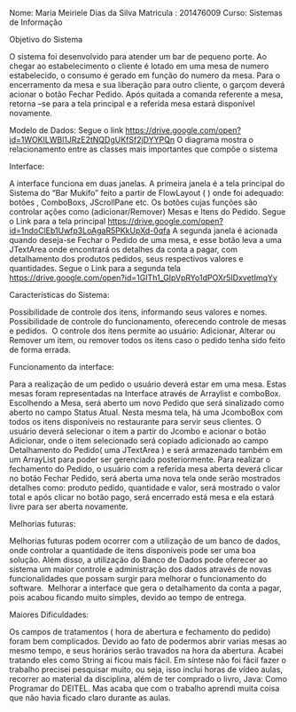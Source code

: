 Nome: Maria Meiriele Dias da Silva
Matricula : 201476009
Curso: Sistemas de Informação

Objetivo do Sistema

O sistema foi desenvolvido para atender um bar de pequeno porte. 
Ao chegar ao estabelecimento o cliente é lotado em uma mesa de numero estabelecido, o consumo é gerado em função do numero da mesa. Para o encerramento da mesa e sua liberação para outro cliente, o garçom deverá acionar o botão Fechar Pedido. Após quitada a comanda referente a mesa, retorna –se para a tela principal e a referida mesa estará disponível novamente.

Modelo de Dados: 
Segue o link https://drive.google.com/open?id=1WOKILWBl1JRzE2tNQDgUKfSf2jDYYPQn
O diagrama mostra o relacionamento entre as classes mais importantes que compõe o sistema

Interface:

A interface funciona em duas janelas. 
A primeira janela é a tela principal do Sistema do “Bar Mukifo” feito a partir de  FlowLayout ( ) onde foi adequado: botões , ComboBoxs, JScrollPane etc. Os botões cujas funções são controlar  ações como  (adicionar/Remover) Mesas e Itens do Pedido. 
Segue o Link para a tela principal https://drive.google.com/open?id=1ndoClEb1Uwfp3LoAgaR5PKkUpXd-0qfa
A segunda janela é acionada quando deseja-se Fechar o Pedido de uma mesa, e esse botão leva a uma JTextArea onde encontrará os detalhes da conta a  pagar, com detalhamento dos  produtos pedidos, seus respectivos valores e quantidades.
Segue o Link para a segunda tela https://drive.google.com/open?id=1GITh1_GIpVpRYo1dPOXr5IDxvetImqYy

Características do Sistema:

Possibilidade de controle dos itens, informando seus valores e nomes. 
Possibilidade de controle do funcionamento, oferecendo controle de mesas e pedidos. 
O controle dos itens permite ao usuário: Adicionar, Alterar ou Remover um item, ou remover todos os itens caso o pedido tenha sido feito de forma errada.

Funcionamento da interface:

Para a realização de um pedido o usuário deverá estar em uma mesa. Estas mesas foram representadas na Interface através de Arraylist e comboBox. Escolhendo a Mesa, será aberto um novo Pedido que será sinalizado como aberto no campo Status Atual. Nesta mesma tela, há uma JcomboBox com todos os itens disponíveis no restaurante para servir seus clientes. O usuário deverá selecionar o item a partir do Jcombo e acionar o botão Adicionar, onde o item selecionado será copiado adicionado ao campo Detalhamento do Pedido( uma JTextArea ) e será armazenado também em um ArrayList para poder ser gerenciado posteriormente. Para realizar o fechamento do Pedido, o usuário com a referida mesa aberta deverá clicar no botão Fechar Pedido, será aberta uma nova tela onde serão mostrados detalhes como: produto pedido, quantidade e valor, será mostrado o  valor total e após clicar no botão pago, será encerrado está mesa e ela estará livre para ser aberta novamente.

Melhorias futuras:

Melhorias futuras podem ocorrer com a utilização de um banco de dados, onde controlar a quantidade de itens disponíveis pode ser uma boa solução. Além disso, a utilização do Banco de Dados pode oferecer ao sistema um maior controle e administração dos dados através de novas funcionalidades que possam surgir para melhorar o funcionamento do software. 
Melhorar a interface que gera o detalhamento da conta a pagar, pois acabou ficando muito simples,  devido ao tempo de entrega.

Maiores Dificuldades:

Os campos de tratamentos ( hora de abertura e fechamento do pedido) foram bem complicados. Devido ao fato de  podermos abrir varias mesas ao mesmo tempo, e seus horários serão travados na hora da abertura. Acabei tratando eles como String ai ficou mais fácil.
Em síntese não foi fácil fazer o trabalho precisei pesquisar muito, ou seja, isso inclui horas de vídeo aulas, recorrer ao material da disciplina, além de ter comprado o livro, Java: Como Programar do DEITEL. Mas acaba que com o trabalho aprendi muita coisa que não havia ficado claro durante as aulas.
